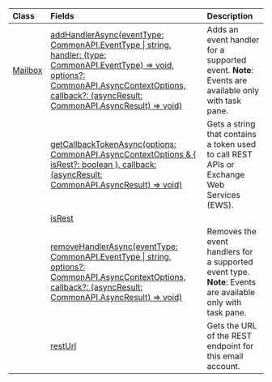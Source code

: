 | Class | Fields | Description |
|:---|:---|:---|
|[Mailbox](/javascript/api/outlook/outlook.mailbox)|[addHandlerAsync(eventType: CommonAPI.EventType \| string, handler: (type: CommonAPI.EventType) => void, options?: CommonAPI.AsyncContextOptions, callback?: (asyncResult: CommonAPI.AsyncResult<void>) => void)](/javascript/api/outlook/outlook.mailbox#addhandlerasync-eventtype--handler--type-)|Adds an event handler for a supported event. **Note**: Events are available only with task pane.|
||[getCallbackTokenAsync(options: CommonAPI.AsyncContextOptions & { isRest?: boolean }, callback: (asyncResult: CommonAPI.AsyncResult<string>) => void)](/javascript/api/outlook/outlook.mailbox#getcallbacktokenasync-options--isrest--callback--asyncresult-)|Gets a string that contains a token used to call REST APIs or Exchange Web Services (EWS).|
||[isRest](/javascript/api/outlook/outlook.mailbox#isrest)||
||[removeHandlerAsync(eventType: CommonAPI.EventType \| string, options?: CommonAPI.AsyncContextOptions, callback?: (asyncResult: CommonAPI.AsyncResult<void>) => void)](/javascript/api/outlook/outlook.mailbox#removehandlerasync-eventtype--options--callback--asyncresult-)|Removes the event handlers for a supported event type. **Note**: Events are available only with task pane.|
||[restUrl](/javascript/api/outlook/outlook.mailbox#resturl)|Gets the URL of the REST endpoint for this email account.|
